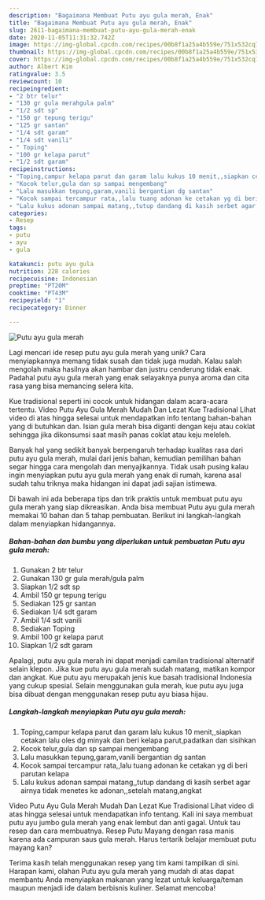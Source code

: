 ```yaml
---
description: "Bagaimana Membuat Putu ayu gula merah, Enak"
title: "Bagaimana Membuat Putu ayu gula merah, Enak"
slug: 2611-bagaimana-membuat-putu-ayu-gula-merah-enak
date: 2020-11-05T11:31:32.742Z
image: https://img-global.cpcdn.com/recipes/00b8f1a25a4b559e/751x532cq70/putu-ayu-gula-merah-foto-resep-utama.jpg
thumbnail: https://img-global.cpcdn.com/recipes/00b8f1a25a4b559e/751x532cq70/putu-ayu-gula-merah-foto-resep-utama.jpg
cover: https://img-global.cpcdn.com/recipes/00b8f1a25a4b559e/751x532cq70/putu-ayu-gula-merah-foto-resep-utama.jpg
author: Albert Kim
ratingvalue: 3.5
reviewcount: 10
recipeingredient:
- "2 btr telur"
- "130 gr gula merahgula palm"
- "1/2 sdt sp"
- "150 gr tepung terigu"
- "125 gr santan"
- "1/4 sdt garam"
- "1/4 sdt vanili"
- " Toping"
- "100 gr kelapa parut"
- "1/2 sdt garam"
recipeinstructions:
- "Toping,campur kelapa parut dan garam lalu kukus 10 menit,,siapkan cetakan lalu oles dg minyak dan beri kelapa parut,padatkan dan sisihkan"
- "Kocok telur,gula dan sp sampai mengembang"
- "Lalu masukkan tepung,garam,vanili bergantian dg santan"
- "Kocok sampai tercampur rata,,lalu tuang adonan ke cetakan yg di beri parutan kelapa"
- "Lalu kukus adonan sampai matang,,tutup dandang di kasih serbet agar airnya tidak menetes ke adonan,,setelah matang,angkat"
categories:
- Resep
tags:
- putu
- ayu
- gula

katakunci: putu ayu gula 
nutrition: 228 calories
recipecuisine: Indonesian
preptime: "PT20M"
cooktime: "PT43M"
recipeyield: "1"
recipecategory: Dinner

---
```



![Putu ayu gula merah](https://img-global.cpcdn.com/recipes/00b8f1a25a4b559e/751x532cq70/putu-ayu-gula-merah-foto-resep-utama.jpg)

Lagi mencari ide resep putu ayu gula merah yang unik? Cara menyiapkannya memang tidak susah dan tidak juga mudah. Kalau salah mengolah maka hasilnya akan hambar dan justru cenderung tidak enak. Padahal putu ayu gula merah yang enak selayaknya punya aroma dan cita rasa yang bisa memancing selera kita.

Kue tradisional seperti ini cocok untuk hidangan dalam acara-acara tertentu. Video Putu Ayu Gula Merah Mudah Dan Lezat Kue Tradisional Lihat video di atas hingga selesai untuk mendapatkan info tentang bahan-bahan yang di butuhkan dan. Isian gula merah bisa diganti dengan keju atau coklat sehingga jika dikonsumsi saat masih panas coklat atau keju meleleh.

Banyak hal yang sedikit banyak berpengaruh terhadap kualitas rasa dari putu ayu gula merah, mulai dari jenis bahan, kemudian pemilihan bahan segar hingga cara mengolah dan menyajikannya. Tidak usah pusing kalau ingin menyiapkan putu ayu gula merah yang enak di rumah, karena asal sudah tahu triknya maka hidangan ini dapat jadi sajian istimewa.


Di bawah ini ada beberapa tips dan trik praktis untuk membuat putu ayu gula merah yang siap dikreasikan. Anda bisa membuat Putu ayu gula merah memakai 10 bahan dan 5 tahap pembuatan. Berikut ini langkah-langkah dalam menyiapkan hidangannya.

<!--inarticleads1-->

##### Bahan-bahan dan bumbu yang diperlukan untuk pembuatan Putu ayu gula merah:

1. Gunakan 2 btr telur
1. Gunakan 130 gr gula merah/gula palm
1. Siapkan 1/2 sdt sp
1. Ambil 150 gr tepung terigu
1. Sediakan 125 gr santan
1. Sediakan 1/4 sdt garam
1. Ambil 1/4 sdt vanili
1. Sediakan  Toping
1. Ambil 100 gr kelapa parut
1. Siapkan 1/2 sdt garam


Apalagi, putu ayu gula merah ini dapat menjadi camilan tradisional alternatif selain klepon. Jika kue putu ayu gula merah sudah matang, matikan kompor dan angkat. Kue putu ayu merupakah jenis kue basah tradisional Indonesia yang cukup spesial. Selain menggunakan gula merah, kue putu ayu juga bisa dibuat dengan menggunakan resep putu ayu biasa hijau. 

<!--inarticleads2-->

##### Langkah-langkah menyiapkan Putu ayu gula merah:

1. Toping,campur kelapa parut dan garam lalu kukus 10 menit,,siapkan cetakan lalu oles dg minyak dan beri kelapa parut,padatkan dan sisihkan
1. Kocok telur,gula dan sp sampai mengembang
1. Lalu masukkan tepung,garam,vanili bergantian dg santan
1. Kocok sampai tercampur rata,,lalu tuang adonan ke cetakan yg di beri parutan kelapa
1. Lalu kukus adonan sampai matang,,tutup dandang di kasih serbet agar airnya tidak menetes ke adonan,,setelah matang,angkat


Video Putu Ayu Gula Merah Mudah Dan Lezat Kue Tradisional Lihat video di atas hingga selesai untuk mendapatkan info tentang. Kali ini saya membuat putu ayu jumbo gula merah yang enak lembut dan anti gagal. Untuk tau resep dan cara membuatnya. Resep Putu Mayang dengan rasa manis karena ada campuran saus gula merah. Harus tertarik belajar membuat putu mayang kan? 

Terima kasih telah menggunakan resep yang tim kami tampilkan di sini. Harapan kami, olahan Putu ayu gula merah yang mudah di atas dapat membantu Anda menyiapkan makanan yang lezat untuk keluarga/teman maupun menjadi ide dalam berbisnis kuliner. Selamat mencoba!
